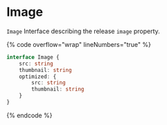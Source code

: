 # Image

`Image` Interface describing the release `image` property.

{% code overflow="wrap" lineNumbers="true" %}
```typescript
interface Image {
	src: string
	thumbnail: string
	optimized: {
		src: string
		thumbnail: string
	}
}
```
{% endcode %}
